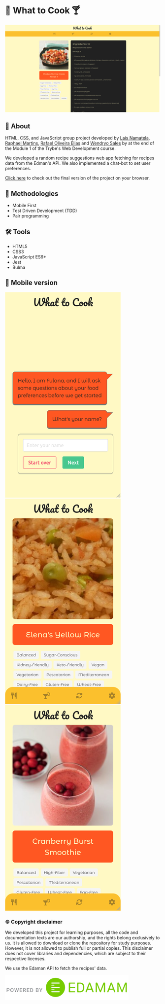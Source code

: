 # :fork_and_knife: What to Cook :cocktail:

![Desktop preview](./imgs/screenshot-desktop.png)

## :page_with_curl: About

HTML, CSS, and JavaScript group project developed by [Laís Namatela](https://www.linkedin.com/in/la%C3%ADs-nametala/), [Raphael Martins](https://www.linkedin.com/in/raphaelameidamartins/), [Rafael Oliveira Elias](https://www.linkedin.com/in/rafael-oliveira-elias-865bb3154/) and [Wendryo Sales](https://www.linkedin.com/in/wendryosales/) by at the end of the Module 1 of the Trybe's Web Development course. 

We developed a random recipe suggestions web app fetching for recipes data from the Edman's API. We also implemented a chat-bot to set user preferences.

[Click here](https://raphaelalmeidamartins.github.io/what-to-cook-web-app) to check out the final version of the project on your browser.

## :memo: Methodologies

* Mobile First
* Test Driven Development (TDD)
* Pair programming

## :hammer_and_wrench: Tools

* HTML5
* CSS3
* JavaScript ES6+
* Jest
* Bulma

## :iphone: Mobile version

![Mobile](./imgs/screenshot1.png)
![Mobile](./imgs/screenshot2.png)
![Mobile](./imgs/screenshot3.png)

### :copyright: Copyright disclaimer

We developed this project for learning purposes, all the code and documentation texts are our authorship, and the rights belong exclusively to us. It is allowed to download or clone the repository for study purposes. However, it is not allowed to publish full or partial copies. This disclaimer does not cover libraries and dependencies, which are subject to their respective licenses.

We use the Edaman API to fetch the recipes' data.

![Edaman attribution](imgs/Edamam_Badge_Transparent.svg)
